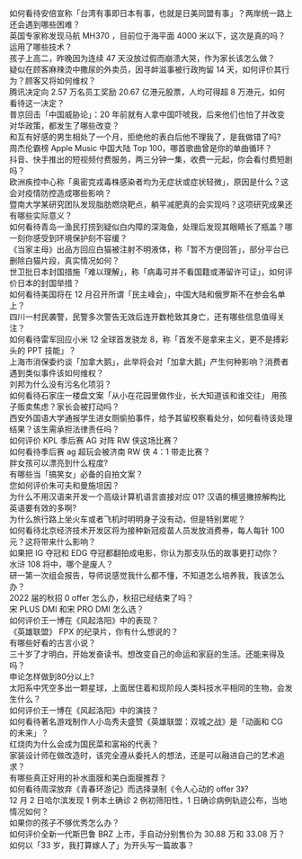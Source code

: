 如何看待安倍宣称「台湾有事即日本有事，也就是日美同盟有事」？两岸统一路上还会遇到哪些困难？  
英国专家称发现马航 MH370 ，目前位于海平面 4000 米以下，这次是真的吗？运用了哪些技术？  
孩子上高二，昨晚因为连续 47 天没放过假而崩溃大哭，作为家长该怎么做？  
疑似在顾客麻辣烫中撒尿的外卖员，因寻衅滋事被行政拘留 14 天，如何评价其行为？顾客又将如何维权？  
腾讯决定向 2.57 万名员工奖励 20.67 亿港元股票，人均可得超 8 万港元，如何看待这一决定？  
普京回击「中国威胁论」：20 年前就有人拿中国吓唬我，后来他们也怕了并改变对华政策，都发生了哪些改变？  
和互有好感的男生相处了一个月，拒绝他的表白后他不理我了，是我做错了吗?  
周杰伦霸榜 Apple Music 中国大陆 Top 100，哪首歌曲曾是你的单曲循环？  
抖音、快手推出的短视频付费服务，两三分钟一集，收费一元起，你会看付费短剧吗？  
欧洲疾控中心称「奥密克戎毒株感染者均为无症状或症状轻微」，原因是什么？这会对疫情防控造成哪些影响？  
暨南大学某研究团队发现脂肪燃烧靶点，躺平减肥真的会实现吗？这项研究成果还有哪些实际意义？  
如何看待青岛一渔民打捞到疑似白内障的深海鱼，处理后发现其眼睛长了瓶盖？哪一刻你感受到环境保护刻不容缓？  
《当家主母》出品方回应白猫被注射不明液体，称「暂不方便回答」，部分平台已删除白猫片段，真实情况如何？  
世卫批日本封国措施「难以理解」，称「病毒可并不看国籍或滞留许可证」，如何评价日本的封国举措？  
如何看待美国将在 12 月召开所谓「民主峰会」，中国大陆和俄罗斯不在参会名单上？  
四川一村民袭警，民警多次警告无效后连开数枪致其身亡，还有哪些信息值得关注？  
如何看待雷军回应小米 12 全球首发骁龙 8，称「首发不是拿来主义，更不是搏彩头的 PPT 技能」？  
上海市消保委约谈「加拿大鹅」，此举将会对「加拿大鹅」产生何种影响？消费者遇到类似事件该如何维权？  
刘邦为什么没有污名化项羽？  
如何看待石家庄一楼盘文案「从小在花园里做作业，长大知道该和谁交往」 用孩子贩卖焦虑？家长会被打动吗？  
西安外国语大学通报学生进女厕偷拍事件，给予其留校察看处分，如何看待该处理结果？该生需承担法律责任吗？  
如何评价 KPL 季后赛 AG 对阵 RW 侠这场比赛？  
如何看待季后赛 ag 超玩会被济南 RW 侠 4：1 带走比赛？  
胖女孩可以漂亮到什么程度?  
有哪些当「搞笑女」必备的自拍文案？  
您如何评价朱可夫和曼施坦因？  
为什么不用汉语来开发一个高级计算机语言直接对应 01? 汉语的横竖撇捺解构比英语要有效的多啊?  
为什么旅行路上坐火车或者飞机时明明身子没有动，但是特别累呢？  
如何看待北京经济技术开发区将为接种新冠疫苗人员发放消费券，每人每针 100 元？这将带来什么影响？  
如果把 IG 夺冠和 EDG 夺冠都翻拍成电影，你认为那支队伍的故事更打动你？  
水浒 108 将中，哪个是废人？  
研一第一次组会报告，导师说感觉我什么都不懂，不知道怎么培养我，我该怎么办？  
2022 届的秋招 0 offer 怎么办，秋招已经结束了吗？  
宋 PLUS DMI 和宋 PRO DMI 怎么选？  
如何评价王一博在《风起洛阳》中的表现？  
《英雄联盟》 FPX 的纪录片，你有什么想说的？  
有哪些好看的古言小说？  
三十岁了才明白，开始发奋读书。想改变自己的命运和家庭的生活。还能来得及吗？  
申论怎样做到80分以上?  
太阳系中凭空多出一颗星球，上面居住着和现阶段人类科技水平相同的生物，会发生什么？  
如何评价王一博在《风起洛阳》中的演技？  
如何看待著名游戏制作人小岛秀夫盛赞《英雄联盟：双城之战》是「动画和 CG 的未来」？  
红烧肉为什么会成为国民菜和富裕的代表？  
家装设计师在做改造时，该完全遵从委托人的想法，还是可以融进自己的艺术追求？  
有哪些真正好用的补水面膜和美白面膜推荐？  
如何看待周深放弃《青春环游记》而选择录制《令人心动的 offer 3》?  
12 月 2 日哈尔滨发现 1 例本土确诊 2 例初筛阳性，1 日确诊病例轨迹公布，当地情况如何？  
如果你的孩子不够优秀怎么办？  
如何评价全新一代斯巴鲁 BRZ 上市，手自动分别售价为 30.88 万和 33.08 万？  
如何以「33 岁，我打算嫁人了」为开头写一篇故事？  
